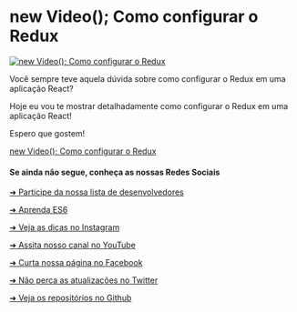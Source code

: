 # new Video(); Como configurar o Redux

[![new Video(); Como configurar o Redux](http://i3.ytimg.com/vi/V5ImO3Y5Xp0/maxresdefault.jpg)](https://www.youtube.com/watch?v=V5ImO3Y5Xp0)

Você sempre teve aquela dúvida sobre como configurar o Redux em uma aplicação React?

Hoje eu vou te mostrar detalhadamente como configurar o Redux em uma aplicação React!


Espero que gostem!

[new Video(); Como configurar o Redux](https://youtu.be/V5ImO3Y5Xp0)



#### Se ainda não segue, conheça as nossas Redes Sociais

[➜ Participe da nossa lista de desenvolvedores](http://bit.ly/2x1fX3l)

[➜ Aprenda ES6](http://bit.ly/2Wo6QV0)

[➜ Veja as dicas no Instagram](https://emersonbroga.com/instagram)

[➜ Assita nosso canal no YouTube](https://emersonbroga.com/youtube)

[➜ Curta nossa página no Facebook](https://emersonbroga.com/facebook)

[➜ Não perca as atualizações no Twitter](https://emersonbroga.com/twitter)

[➜ Veja os repositórios no Github](https://emersonbroga.com/github)


